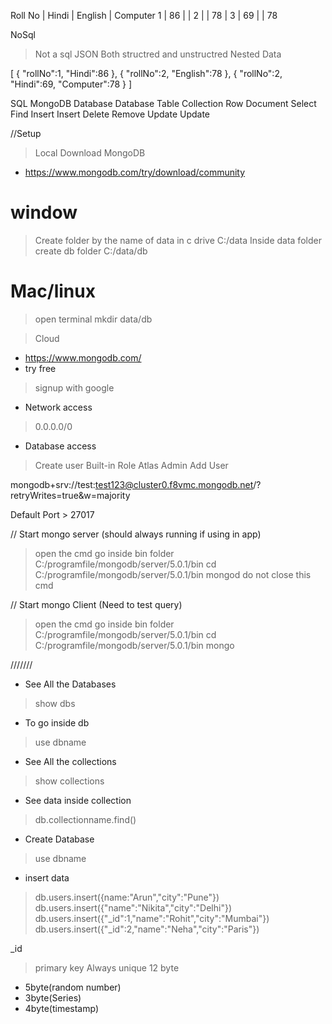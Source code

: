 Roll No  | Hindi | English |  Computer
  1      |  86   |         |
  2      |       |    78   | 
  3      |  69   |         |   78

NoSql
> Not a sql
> JSON
> Both structred and unstructred
> Nested Data

[
    {
        "rollNo":1,
        "Hindi":86
    },
    {
        "rollNo":2,
        "English":78
    },
    {
        "rollNo":2,
        "Hindi":69,
        "Computer":78
    }
]

SQL          MongoDB
Database     Database
Table        Collection
Row          Document
Select       Find
Insert       Insert
Delete       Remove
Update       Update

//Setup
> Local
> Download MongoDB
* https://www.mongodb.com/try/download/community

# window
> Create folder by the name of data in c drive
C:/data
> Inside data folder create db folder
> C:/data/db

# Mac/linux
> open terminal
> mkdir data/db

> Cloud
* https://www.mongodb.com/
* try free
> signup with google

* Network access
> 0.0.0.0/0
* Database access
> Create user
Built-in Role
> Atlas Admin
> Add User

mongodb+srv://test:test123@cluster0.f8vmc.mongodb.net/?retryWrites=true&w=majority

Default Port > 27017

// Start mongo server (should always running if using in app)
> open the cmd
> go inside bin folder
C:/programfile/mongodb/server/5.0.1/bin
> cd C:/programfile/mongodb/server/5.0.1/bin
> mongod
> do not close this cmd

// Start mongo Client (Need to test query)
> open the cmd
> go inside bin folder
C:/programfile/mongodb/server/5.0.1/bin
> cd C:/programfile/mongodb/server/5.0.1/bin
> mongo

///////
* See All the Databases
> show dbs

* To go inside db
> use dbname

* See All the collections
> show collections

* See data inside collection
> db.collectionname.find()

* Create Database
> use dbname


* insert data
> db.users.insert({name:"Arun","city":"Pune"})
> db.users.insert({"name":"Nikita","city":"Delhi"})
> db.users.insert({"_id":1,"name":"Rohit","city":"Mumbai"})
> db.users.insert({"_id":2,"name":"Neha","city":"Paris"})

_id 
> primary key
> Always unique
> 12 byte 
  * 5byte(random number)
  * 3byte(Series)
  * 4byte(timestamp)

 